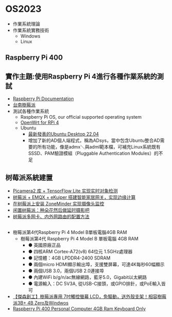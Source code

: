 # OS2023
- 作業系統理論
- 作業系統實務技術
  - Windows 
  - Linux 

## Raspberry Pi 400
## 實作主題:使用Raspberry Pi 4進行各種作業系統的測試
- [Raspberry Pi Documentation](https://www.raspberrypi.com/documentation/computers/os.html)
- [台南樹莓派](https://www.facebook.com/206573796608093/posts/623259521606183/)
- 測試各種作業系統
  - Raspberry Pi OS, our official supported operating system
  - [OpenWrt for RPi 4](https://github.com/damianperera/openwrt-rpi)
  - Ubuntu
    - [最新發表的Ubuntu Desktop 22.04](https://www.ithome.com.tw/review/150668?fbclid=IwAR3j-s9R42Xv-uUG-ljf9yMhHJBhlcIIhlOIV4Yi2Y6Wu9j6cEZtB_te5cA)
    - 增加了新的AD個人端程式，稱為ADsys，當中包含Ubuntu整合AD需要的所有功能，像是admx＼與adml範本檔，可補充Linux系統既有SSSD、PAM驗證模組（Pluggable Authentication Modules）的不足
## 树莓派系統建置
- [Picamera2 库 + TensorFlow Lite 实现实时对象检测](https://shumeipai.nxez.com/2022/05/16/using-the-picamera2-library-with-tensorflow-lite.html)
- [树莓派 + EMQX + eKuiper 搭建智能家居网关，实现边缘计算](https://shumeipai.nxez.com/2022/09/27/raspberry-pi-emqx-ekuiper-to-build-a-smart-home-gateway.html?fbclid=IwAR3rbv96KMHDGrwMu8u20HdXxP0eHRgEBXg4HP_DWhZPeUhhkln4d8i5uno)
- [在树莓派上安装 ZoneMinder 实现摄像头监控](https://shumeipai.nxez.com/2022/10/29/install-zoneminder-on-the-raspberry-pi-for-camera-surveillance.html)
- [闲置树莓派：种朵花然后做延时摄影吧](https://shumeipai.nxez.com/2022/05/18/plant-a-flower-and-do-time-lapse-photography.html)
- [树莓派多网卡、内外网路由的配置方法](https://shumeipai.nxez.com/2022/06/11/raspberry-pi-internal-and-external-network-routing-configuration.html)
## 
- 樹莓派第4代Raspberry Pi 4 Model B單板電腦4GB RAM
  - 樹莓派第4代 Raspberry Pi 4 Model B 單板電腦 4GB RAM
    - ● 英國原廠正品
    - ● 四核ARM Cortex-A72(v8) 64位元 1.5GHz處理器
    - ● 記憶體：4GB LPDDR4-2400 SDRAM
    - ● 兩個micro HDMI顯示輸出埠，支援雙屏幕，可達4K每秒60幅顯示
    - ● 兩個USB 3.0，兩個USB 2.0連接埠
    - ● 內建WiFi b/g/n/ac無線網路，藍牙5.0，Gigabit以太網路
    - ● 電源輸入：DC 5V3A, 從USB-C接頭，或GPIO排針，或PoE輸入皆可 
- [【傑森創工】樹莓派專用 7吋觸控螢幕 LCD，免驅動，送外殼支架！相容樹莓派3B+ 4B Zero及Windwos](https://shopee.tw/%E3%80%90%E5%82%91%E6%A3%AE%E5%89%B5%E5%B7%A5%E3%80%91%E6%A8%B9%E8%8E%93%E6%B4%BE%E5%B0%88%E7%94%A8-7%E5%90%8B%E8%A7%B8%E6%8E%A7%E8%9E%A2%E5%B9%95-LCD%EF%BC%8C%E5%85%8D%E9%A9%85%E5%8B%95%EF%BC%8C%E9%80%81%E5%A4%96%E6%AE%BC%E6%94%AF%E6%9E%B6%EF%BC%81%E7%9B%B8%E5%AE%B9%E6%A8%B9%E8%8E%93%E6%B4%BE3B-4B-Zero%E5%8F%8AWindwos-i.20917936.4525416842?sp_atk=34b84a3e-53ec-4d9b-afbd-275677ccd4d7&xptdk=34b84a3e-53ec-4d9b-afbd-275677ccd4d7)
- [Raspberry Pi 400 Personal Computer 4GB Ram Keyboard Only](https://www.ebay.com/itm/225251853795?norover=1&mkevt=1&mkrid=21581-161791-616585-7&mkcid=2&itemid=225251853795&targetid=294505072980&device=c&mktype=pla&googleloc=1012818&poi=&campaignid=18186401898&mkgroupid=138461982937&rlsatarget=pla-294505072980&abcId=&merchantid=119648210&gclid=CjwKCAiAhKycBhAQEiwAgf19ejEaV_udAJdMWaQ1dNiT8W3i61d4PKpAoQYHgyiGDKuQgFH6tpHR-BoCuMQQAvD_BwE)
